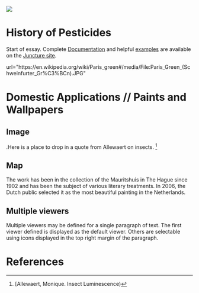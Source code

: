 <a href="https://juncture-digital.org"><img src="https://juncture-digital.org/images/ve-button.png"></a>

<param ve-config 
       title="Paris Greens and London Purples"
       author="M Kuhn"
       banner="https://upload.wikimedia.org/wikipedia/commons/c/c6/Paris_Green_%28Schweinfurter_Gr%C3%BCn%29.JPG" 
       layout="vertical">

<!-- Entities discussed throughout the essay are typically defined before the essay text and
     are thus available in all text.  Entity identifiers (QIDs) can be found in either
     Wikipedia or Wikidata (https://www.wikidata.org)> -->
<param title= eid="Q339657"> <!-- Paris Green -->
<param title= eid="Q41264"> <!-- Johannes Vermeer -->
<param title= eid="Q221092"> <!-- Mauritshuis -->
<param title= eid="Q36600"> <!-- The Hague -->

# History of Pesticides

Start of essay.  Complete [Documentation](https://juncture-digital.org/docs) and helpful [examples](https://juncture-digital.org/examples) are available on the [Juncture site](https://juncture-digital.org).
<param ve-image 
       manifest="https://en.wikipedia.org/wiki/Paris_green#/media/File:Paris_Green_(Schweinfurter_Gr%C3%BCn).JPG">
       url="https://en.wikipedia.org/wiki/Paris_green#/media/File:Paris_Green_(Schweinfurter_Gr%C3%BCn).JPG"

# Domestic Applications // Paints and Wallpapers

## Image

.Here is a place to drop in a quote from Allewaert on insects. [^1]
<param ve-image 
       label="Girl with a Pearl Earring" 
       description="painting by Johannes Vermeer" 
       license="public domain" 
       url="https://upload.wikimedia.org/wikipedia/commons/0/0f/1665_Girl_with_a_Pearl_Earring.jpg">

## Map

The work has been in the collection of the Mauritshuis in The Hague since 1902 and has been the subject of various literary treatments. In 2006, the Dutch public selected it as the most beautiful painting in the Netherlands.
<param ve-map center="Q36600" zoom="11" prefer-geojson>

## Multiple viewers

Multiple viewers may be defined for a single paragraph of text.  The first viewer defined is displayed as the default viewer.  Others are selectable using icons displayed in the top right margin of the paragraph.
<param ve-image 
       manifest="https://iiif.juncture-digital.org/manifest/6dd738aed85597cac540ad31dd5818e86ef7f2918c7b43a9eb3123d5538e6e4c">
<param ve-map center="Q36600" zoom="11">

# References

[^1]: [Allewaert, Monique. Insect Luminescence)
